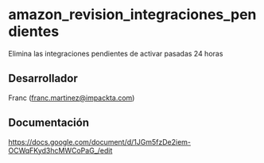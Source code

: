 # amazon_revision_integraciones_pendientes
Elimina las integraciones pendientes de activar pasadas 24 horas

## Desarrollador
Franc (franc.martinez@impackta.com)

## Documentación
https://docs.google.com/document/d/1JGm5fzDe2iem-OCWqFKyd3hcMWCoPaG_/edit
